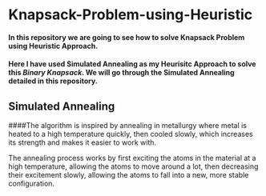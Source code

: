 # Knapsack-Problem-using-Heuristic

#### In this repository we are going to see how to solve Knapsack Problem using Heuristic Approach.
#### Here I have used Simulated Annealing as my Heurisitc Approach to solve this *Binary Knapsack*. We will go through the Simulated Annealing detailed in this repository.
## Simulated Annealing
####The algorithm is inspired by annealing in metallurgy where metal is heated to a high temperature quickly, then cooled slowly, which increases its strength and makes it easier to work with.

The annealing process works by first exciting the atoms in the material at a high temperature, allowing the atoms to move around a lot, then decreasing their excitement slowly, allowing the atoms to fall into a new, more stable configuration.
